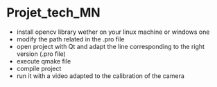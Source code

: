 # Projet_tech_MN 

- install opencv library wether on your linux machine or windows one
- modify the path related in the .pro file
- open project with Qt and adapt the line corresponding to the right version (.pro file)
- execute qmake file
- compile project
- run it with a video adapted to the calibration of the camera


